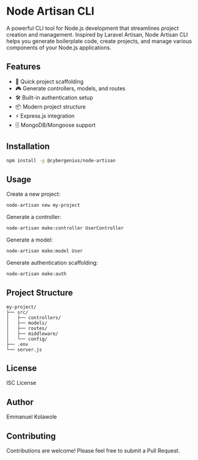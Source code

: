 # Node Artisan CLI

A powerful CLI tool for Node.js development that streamlines project creation and management. Inspired by Laravel Artisan, Node Artisan CLI helps you generate boilerplate code, create projects, and manage various components of your Node.js applications.

## Features

- 🚀 Quick project scaffolding
- 🎮 Generate controllers, models, and routes
- 🛠️ Built-in authentication setup
- 📦 Modern project structure
- ⚡ Express.js integration
- 🗄️ MongoDB/Mongoose support

## Installation

```bash
npm install -g @cybergenius/node-artisan
```

## Usage

Create a new project:
```bash
node-artisan new my-project
```

Generate a controller:
```bash
node-artisan make:controller UserController
```

Generate a model:
```bash
node-artisan make:model User
```

Generate authentication scaffolding:
```bash
node-artisan make:auth
```

## Project Structure

```
my-project/
├── src/
│   ├── controllers/
│   ├── models/
│   ├── routes/
│   ├── middleware/
│   └── config/
├── .env
└── server.js
```

## License

ISC License

## Author

Emmanuel Kolawole

## Contributing

Contributions are welcome! Please feel free to submit a Pull Request.

